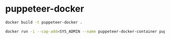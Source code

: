 # puppeteer-docker

```sh
docker build -t puppeteer-docker .

docker run -i --cap-add=SYS_ADMIN --name puppeteer-docker-container puppeteer-docker
```
